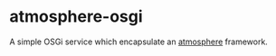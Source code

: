 atmosphere-osgi
===============

A simple OSGi service which encapsulate an [atmosphere](https://github.com/Atmosphere/atmosphere "atmosphere") framework.
